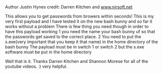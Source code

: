 Author Justin Hynes credit: Darren Kitchen and www.nirsoft.net

This allows you to get passwords from browers within seconds!
This is my very first payload and I have tested it on the new bash bunny and so far it works without a problem
There is few thing you need though in order to have this payload working 1 you need the name your bash bunny uf
so that the passwords get saved to the correct place. 
2 You need to put the s.exe(very important that you keep it that name) in the home directory of the bash bunny
The payload must be in switch 1 or switch 2 but the s.exe software must be put in the home directory

Well that is it. Thanks Darren Kitchen and Shannon Morese for all of the youtube videos. :) very helpful.

